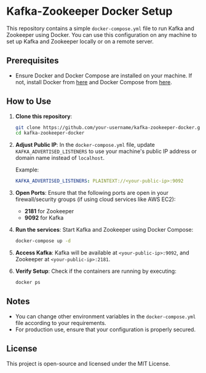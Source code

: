 
# Kafka-Zookeeper Docker Setup

This repository contains a simple `docker-compose.yml` file to run Kafka and Zookeeper using Docker. You can use this configuration on any machine to set up Kafka and Zookeeper locally or on a remote server.

## Prerequisites

- Ensure Docker and Docker Compose are installed on your machine. If not, install Docker from [here](https://docs.docker.com/get-docker/) and Docker Compose from [here](https://docs.docker.com/compose/install/).

## How to Use

1. **Clone this repository**:
   ```bash
   git clone https://github.com/your-username/kafka-zookeeper-docker.git
   cd kafka-zookeeper-docker
   ```

2. **Adjust Public IP**:
   In the `docker-compose.yml` file, update `KAFKA_ADVERTISED_LISTENERS` to use your machine's public IP address or domain name instead of `localhost`.
   
   Example:
   ```yaml
   KAFKA_ADVERTISED_LISTENERS: PLAINTEXT://<your-public-ip>:9092
   ```

3. **Open Ports**:
   Ensure that the following ports are open in your firewall/security groups (if using cloud services like AWS EC2):
   - **2181** for Zookeeper
   - **9092** for Kafka

4. **Run the services**:
   Start Kafka and Zookeeper using Docker Compose:
   ```bash
   docker-compose up -d
   ```

5. **Access Kafka**:
   Kafka will be available at `<your-public-ip>:9092`, and Zookeeper at `<your-public-ip>:2181`.

6. **Verify Setup**:
   Check if the containers are running by executing:
   ```bash
   docker ps
   ```

## Notes
- You can change other environment variables in the `docker-compose.yml` file according to your requirements.
- For production use, ensure that your configuration is properly secured.

## License
This project is open-source and licensed under the MIT License.
